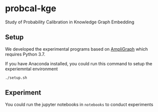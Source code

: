 # probcal-kge
Study of Probability Calibration in Knowledge Graph Embedding

## Setup
We developed the experimental programs based on [AmpliGraph](https://github.com/Accenture/AmpliGraph/) which requires Python 3.7.

If you have Anaconda installed, you could run this command to setup the experiemntal environment
```
./setup.sh
```



## Experiment

You could run the jupyter notebooks in `notebooks` to conduct experiments
